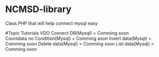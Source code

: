 # NCMSD-library
Class PHP that will help connect mysql easy

#Topic Tutorials VDO
Connect DB(Mysql) = Comming soon <br />
Countdata no Condition(Mysql) = Comming soon
Insert data(Mysql) = Comming soon
Delete data(Mysql) = Comming soon
List data(Mysql) = Comming soon
